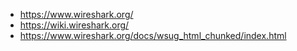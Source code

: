 
* https://www.wireshark.org/
* https://wiki.wireshark.org/
* https://www.wireshark.org/docs/wsug_html_chunked/index.html

